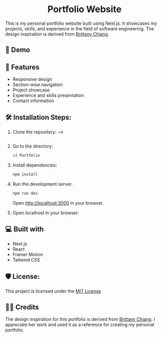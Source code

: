 <h1 align="center" id="title">Portfolio Website</h1>

This is my personal portfolio website built using Next.js. It showcases my projects, skills, and experience in the field of software engineering. The design inspiration is derived from [Brittany Chiang](https://brittanychiang.com/).

<h2>🚀 Demo</h2>


<h2>🧐 Features</h2>

* Responsive design
* Section-wise navigation
* Project showcase
* Experience and skills presentation
* Contact information

<h2>🛠️ Installation Steps:</h2>

1. Clone the repository:
 -->
    ```

2. Go to the directory:

    ```bash
    cd Portfolio
    ```

3. Install dependencies:

    ```bash
    npm install
    ```

4. Run the development server:

    ```bash
    npm run dev
    ```

   Open [http://localhost:3000](http://localhost:3000) in your browser.
5. Open localhost in your browser:

<h2>💻 Built with</h2>

* Next.js
* React
* Framer Motion
* Tailwind CSS

<h2>🛡️ License:</h2>

This project is licensed under the [MIT License](LICENSE)

<h2>👨‍💻 Credits</h2>

The design inspiration for this portfolio is derived from [Brittany Chiang](https://brittanychiang.com/). I appreciate her work and used it as a reference for creating my personal portfolio.
